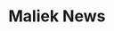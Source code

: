 <!--
Copyright 2022 Google LLC. All Rights Reserved.
Licensed under the Apache License, Version 2.0 (the "License");
you may not use this file except in compliance with the License.
You may obtain a copy of the License at
    http://www.apache.org/licenses/LICENSE-2.0
Unless required by applicable law or agreed to in writing, software
distributed under the License is distributed on an "AS IS" BASIS,
WITHOUT WARRANTIES OR CONDITIONS OF ANY KIND, either express or implied.
See the License for the specific language governing permissions and
limitations under the License.
 -->
<!--
This sample demonstrates how to build your own Receiver for use with Google
Cast.
 -->
<!DOCTYPE html>
<html>

<head>
  <link rel="stylesheet" href="css/receiver.css" media="screen" />
  <script src="//www.gstatic.com/cast/sdk/libs/caf_receiver/v3/cast_receiver_framework.js"></script>
  <!-- Cast Debug Logger -->
  <script src="//www.gstatic.com/cast/sdk/libs/devtools/debug_layer/caf_receiver_logger.js"></script>
</head>

<body>

  <cast-media-player></cast-media-player>

  <footer>
    <script src="js/receiver.js" type="module"></script>
  </footer>
</body>

</html>

# Maliek News
